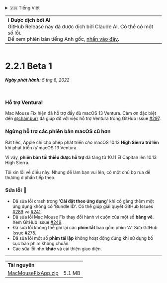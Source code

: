 <details>
<summary>🇻🇳 Tiếng Việt</summary>

[🇬🇧 English (GitHub Release)](https://github.com/noah-nuebling/mac-mouse-fix/releases/tag/2.2.1-Beta-1)\
[🇦🇩 Català](https://redirect.macmousefix.com/?target=mmf-release&tag=2.2.1-Beta-1&locale=ca)\
[🇩🇪 Deutsch](https://redirect.macmousefix.com/?target=mmf-release&tag=2.2.1-Beta-1&locale=de)\
[🇪🇸 Español](https://redirect.macmousefix.com/?target=mmf-release&tag=2.2.1-Beta-1&locale=es)\
[🇫🇷 Français](https://redirect.macmousefix.com/?target=mmf-release&tag=2.2.1-Beta-1&locale=fr)\
[🇮🇩 Indonesia](https://redirect.macmousefix.com/?target=mmf-release&tag=2.2.1-Beta-1&locale=id)\
[🇮🇹 Italiano](https://redirect.macmousefix.com/?target=mmf-release&tag=2.2.1-Beta-1&locale=it)\
[🇭🇺 Magyar](https://redirect.macmousefix.com/?target=mmf-release&tag=2.2.1-Beta-1&locale=hu)\
[🇳🇱 Nederlands](https://redirect.macmousefix.com/?target=mmf-release&tag=2.2.1-Beta-1&locale=nl)\
[🇵🇱 Polski](https://redirect.macmousefix.com/?target=mmf-release&tag=2.2.1-Beta-1&locale=pl)\
[🇧🇷 Português (Brasil)](https://redirect.macmousefix.com/?target=mmf-release&tag=2.2.1-Beta-1&locale=pt-BR)\
[🇵🇹 Português (Portugal)](https://redirect.macmousefix.com/?target=mmf-release&tag=2.2.1-Beta-1&locale=pt-PT)\
[🇷🇴 Română](https://redirect.macmousefix.com/?target=mmf-release&tag=2.2.1-Beta-1&locale=ro)\
[🇸🇪 Svenska](https://redirect.macmousefix.com/?target=mmf-release&tag=2.2.1-Beta-1&locale=sv)\
**🇻🇳 Tiếng Việt**\
[🇹🇷 Türkçe](https://redirect.macmousefix.com/?target=mmf-release&tag=2.2.1-Beta-1&locale=tr)\
[🇨🇿 Čeština](https://redirect.macmousefix.com/?target=mmf-release&tag=2.2.1-Beta-1&locale=cs)\
[🇬🇷 Ελληνικά](https://redirect.macmousefix.com/?target=mmf-release&tag=2.2.1-Beta-1&locale=el)\
[🇷🇺 Русский](https://redirect.macmousefix.com/?target=mmf-release&tag=2.2.1-Beta-1&locale=ru)\
[🇺🇦 Українська](https://redirect.macmousefix.com/?target=mmf-release&tag=2.2.1-Beta-1&locale=uk)\
[🇮🇱 עברית](https://redirect.macmousefix.com/?target=mmf-release&tag=2.2.1-Beta-1&locale=he)\
[🇸🇦 العربية](https://redirect.macmousefix.com/?target=mmf-release&tag=2.2.1-Beta-1&locale=ar)\
[🇮🇳 हिन्दी](https://redirect.macmousefix.com/?target=mmf-release&tag=2.2.1-Beta-1&locale=hi)\
[🇹🇭 ไทย](https://redirect.macmousefix.com/?target=mmf-release&tag=2.2.1-Beta-1&locale=th)\
[🇨🇳 中文 (简体)](https://redirect.macmousefix.com/?target=mmf-release&tag=2.2.1-Beta-1&locale=zh-Hans)\
[🇨🇳 中文 (繁體)](https://redirect.macmousefix.com/?target=mmf-release&tag=2.2.1-Beta-1&locale=zh-Hant)\
[🇭🇰 中文（香港)](https://redirect.macmousefix.com/?target=mmf-release&tag=2.2.1-Beta-1&locale=zh-HK)\
[🇯🇵 日本語](https://redirect.macmousefix.com/?target=mmf-release&tag=2.2.1-Beta-1&locale=ja)\
[🇰🇷 한국어](https://redirect.macmousefix.com/?target=mmf-release&tag=2.2.1-Beta-1&locale=ko)\
[Help translate Mac Mouse Fix to different languages!](https://github.com/noah-nuebling/mac-mouse-fix/discussions/731)
</details>
<table align=><td>
<b>ℹ️ Được dịch bởi AI</b><br>
GitHub Release này đã được dịch bởi Claude AI. Có thể có một số lỗi.<br>
Để xem phiên bản tiếng Anh gốc, <a href="https://github.com/noah-nuebling/mac-mouse-fix/releases/tag/2.2.1-Beta-1">nhấn vào đây</a>.
</td></table>

<table></table>

# 2.2.1 Beta 1
***Ngày phát hành:** 5 thg 8, 2022*

<br>

### Hỗ trợ Ventura!
Mac Mouse Fix hiện đã hỗ trợ đầy đủ macOS 13 Ventura.
Cảm ơn đặc biệt đến [@chamburr](https://github.com/chamburr) đã giúp đỡ với việc hỗ trợ Ventura trong GitHub Issue [#297](https://github.com/noah-nuebling/mac-mouse-fix/issues/297).

### Ngừng hỗ trợ các phiên bản macOS cũ hơn

Rất tiếc, Apple chỉ cho phép phát triển _cho_ macOS 10.13 **High Sierra trở lên** khi phát triển _từ_ macOS 13 Ventura.

Vì vậy, **phiên bản tối thiểu được hỗ trợ** đã tăng từ 10.11 El Capitan lên 10.13 High Sierra.

Tôi xin lỗi về điều này. Nhưng để làm bạn vui lên, có một chú bọ rùa dễ thương ở phần tiếp theo.

### Sửa lỗi 🐞
- Đã sửa lỗi crash trong '**Cài đặt theo ứng dụng**' khi cố gắng thêm một ứng dụng không có 'Bundle ID'. Có thể giúp giải quyết GitHub Issues [#289](https://github.com/noah-nuebling/mac-mouse-fix/issues/289) và [#241](https://github.com/noah-nuebling/mac-mouse-fix/issues/241).
- Đã sửa lỗi Mac Mouse Fix thay đổi hành vi cuộn của một số **bảng vẽ**. Xem GitHub Issue [#249](https://github.com/noah-nuebling/mac-mouse-fix/issues/249).
- Đã sửa lỗi không thể ghi lại các **phím tắt** bao gồm phím 'A'. Sửa GitHub Issue [#275](https://github.com/noah-nuebling/mac-mouse-fix/issues/275).
- Đã sửa lỗi một số **phím tái lập** không hoạt động đúng khi sử dụng bố cục bàn phím không chuẩn.
- Các sửa lỗi nhỏ **khác** và cải thiện giao diện.

---

<table align="start">
<tr>
    <td colspan=2>
        <b>Tài nguyên</b>
    </td>
</tr>
<tr>
    <td><a href="https://github.com/noah-nuebling/mac-mouse-fix/releases/download/2.2.1-Beta-1/MacMouseFixApp.zip">MacMouseFixApp.zip</a></td>
    <td>5.1 MB</td>
</tr>
</table>